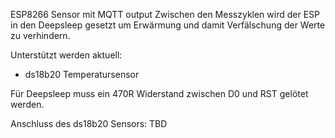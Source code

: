 
ESP8266 Sensor mit MQTT output 
Zwischen den Messzyklen wird der ESP in den Deepsleep gesetzt um Erwärmung und damit Verfälschung der Werte zu verhindern.

Unterstützt werden aktuell:
- ds18b20 Temperatursensor

Für Deepsleep muss ein 470R Widerstand zwischen D0 und RST gelötet werden.

Anschluss des ds18b20 Sensors: TBD


